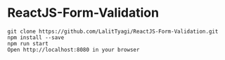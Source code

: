 # ReactJS-Form-Validation
```
git clone https://github.com/LalitTyagi/ReactJS-Form-Validation.git
npm install --save
npm run start
Open http://localhost:8080 in your browser
```
